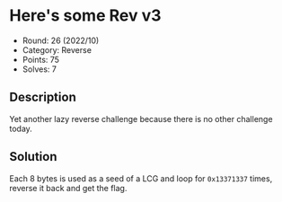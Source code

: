 # Here's some Rev v3

* Round: 26 (2022/10)
* Category: Reverse
* Points: 75
* Solves: 7

## Description

Yet another lazy reverse challenge because there is no other challenge today.

## Solution

Each 8 bytes is used as a seed of a LCG and loop for `0x13371337` times, reverse it back and get the flag.
